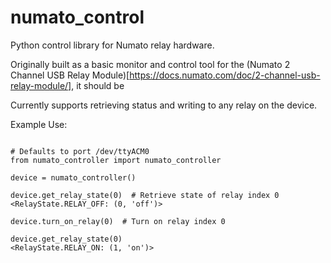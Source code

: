 # numato_control
Python control library for Numato relay hardware.

Originally built as a basic monitor and control tool for the
(Numato 2 Channel USB Relay Module)[https://docs.numato.com/doc/2-channel-usb-relay-module/], it should be 

Currently supports retrieving status and writing to any relay on the device.

Example Use:

```

# Defaults to port /dev/ttyACM0
from numato_controller import numato_controller

device = numato_controller()

device.get_relay_state(0)  # Retrieve state of relay index 0
<RelayState.RELAY_OFF: (0, 'off')>

device.turn_on_relay(0)  # Turn on relay index 0

device.get_relay_state(0)
<RelayState.RELAY_ON: (1, 'on')>
```
